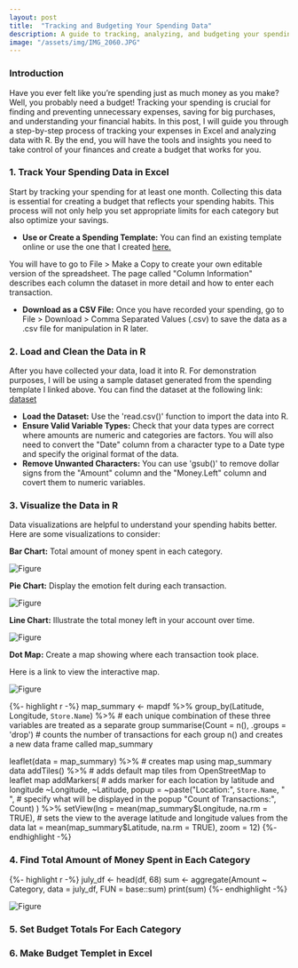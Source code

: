 ```yaml
---
layout: post
title:  "Tracking and Budgeting Your Spending Data"
description: A guide to tracking, analyzing, and budgeting your spending data using Excel and R.
image: "/assets/img/IMG_2060.JPG"
--- 
```


### Introduction

Have you ever felt like you’re spending just as much money as you make? Well, you probably need a budget! Tracking your spending is crucial for finding and preventing unnecessary expenses, saving for big purchases, and understanding your financial habits. In this post, I will guide you through a step-by-step process of tracking your expenses in Excel and analyzing data with R. By the end, you will have the tools and insights you need to take control of your finances and create a budget that works for you.

### 1. Track Your Spending Data in Excel

Start by tracking your spending for at least one month. Collecting this data is essential for creating a budget that reflects your spending habits. This process will not only help you set appropriate limits for each category but also optimize your savings. 

- **Use or Create a Spending Template:** You can find an existing template online or use the one that I created [here.](https://docs.google.com/spreadsheets/d/1nRmzAKheHjwCHECwYgvZ-jERzIlEdcgLmrolszi9r6k/edit?usp=sharing)

You will have to go to File > Make a Copy to create your own editable version of the spreadsheet. The page called "Column Information" describes each column the dataset in more detail and how to enter each transaction.

- **Download as a CSV File:** Once you have recorded your spending, go to File > Download > Comma Separated Values (.csv) to save the data as a .csv file for manipulation in R later.

### 2. Load and Clean the Data in R

After you have collected your data, load it into R. For demonstration purposes, I will be using a sample dataset generated from the spending template I linked above. You can find the dataset at the following link: [dataset](https://docs.google.com/spreadsheets/d/1N8JQ8nMcRQux7SRm3fgfkLBKPJEKhRZ7ETop2XEZ2qo/edit?usp=sharing)

- **Load the Dataset:** Use the 'read.csv()' function to import the data into R.
- **Ensure Valid Variable Types:** Check that your data types are correct where amounts are numeric and categories are factors. You will also need to convert the "Date" column from a character type to a Date type and specify the original format of the data.
- **Remove Unwanted Characters:** You can use 'gsub()' to remove dollar signs from the "Amount" column and the "Money.Left" column and covert them to numeric variables.

### 3. Visualize the Data in R

Data visualizations are helpful to understand your spending habits better. Here are some visualizations to consider:

**Bar Chart:** Total amount of money spent in each category.

![Figure]({{site.url}}/{{site.baseurl}}/assets/img/barchart.png)

**Pie Chart:** Display the emotion felt during each transaction.

![Figure]({{site.url}}/{{site.baseurl}}/assets/img/barchart.png)

**Line Chart:** Illustrate the total money left in your account over time.

![Figure]({{site.url}}/{{site.baseurl}}/assets/img/linechart.png)

**Dot Map:** Create a map showing where each transaction took place.

Here is a link to view the interactive map.

![Figure]({{site.url}}/{{site.baseurl}}/assets/img/dotmap.png)

{%- highlight r -%}
map_summary <- mapdf %>%
  group_by(Latitude, Longitude, `Store.Name`) %>% # each unique combination of these three variables are treated as a separate group
  summarise(Count = n(), .groups = 'drop') # counts the number of transactions for each group n() and creates a new data frame called map_summary
 
leaflet(data = map_summary) %>% # creates map using map_summary data
  addTiles() %>% # adds default map tiles from OpenStreetMap to leaflet map
  addMarkers( # adds marker for each location by latitude and longitude
    ~Longitude, ~Latitude,
    popup = ~paste("Location:", `Store.Name`, "<br>", # specify what will be displayed in the popup
                   "Count of Transactions:", Count)
  ) %>%
  setView(lng = mean(map_summary$Longitude, na.rm = TRUE), # sets the view to the average latitude and longitude values from the data
          lat = mean(map_summary$Latitude, na.rm = TRUE), 
          zoom = 12)
{%- endhighlight -%}

### 4. Find Total Amount of Money Spent in Each Category

{%- highlight r -%}
july_df <- head(df, 68)
sum <- aggregate(Amount ~ Category, data = july_df, FUN = base::sum)
print(sum)
{%- endhighlight -%}

![Figure]({{site.url}}/{{site.baseurl}}/assets/img/table.png)

### 5. Set Budget Totals For Each Category


### 6. Make Budget Templet in Excel